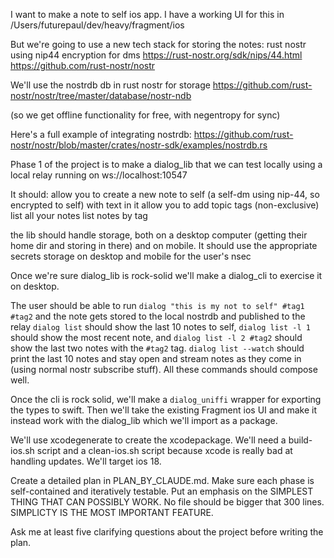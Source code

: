 I want to make a note to self ios app. I have a working UI for this in /Users/futurepaul/dev/heavy/fragment/ios

But we're going to use a new tech stack for storing the notes:
rust nostr using nip44 encryption for dms
https://rust-nostr.org/sdk/nips/44.html
https://github.com/rust-nostr/nostr

We'll use the nostrdb db in rust nostr for storage
https://github.com/rust-nostr/nostr/tree/master/database/nostr-ndb

(so we get offline functionality for free, with negentropy for sync)

Here's a full example of integrating nostrdb:
https://github.com/rust-nostr/nostr/blob/master/crates/nostr-sdk/examples/nostrdb.rs

Phase 1 of the project is to make a dialog_lib that we can test locally using a local relay running on ws://localhost:10547

It should:
allow you to create a new note to self (a self-dm using nip-44, so encrypted to self) with text in it
allow you to add topic tags (non-exclusive)
list all your notes
list notes by tag

the lib should handle storage, both on a desktop computer (getting their home dir and storing in there) and on mobile.
It should use the appropriate secrets storage on desktop and mobile for the user's nsec

Once we're sure dialog_lib is rock-solid we'll make a dialog_cli to exercise it on desktop.

The user should be able to run `dialog "this is my not to self" #tag1 #tag2` and the note gets stored to the local nostrdb and published to the relay
`dialog list` should show the last 10 notes to self, `dialog list -l 1` should show the most recent note, and `dialog list -l 2 #tag2` should show the last two notes with the `#tag2` tag. `dialog list --watch` should print the last 10 notes and stay open and stream notes as they come in (using normal nostr subscribe stuff). All these commands should compose well.

Once the cli is rock solid, we'll make a `dialog_uniffi` wrapper for exporting the types to swift. Then we'll take the existing Fragment ios UI and make it instead work with the dialog_lib which we'll import as a package.

We'll use xcodegenerate to create the xcodepackage. We'll need a build-ios.sh script and a clean-ios.sh script because xcode is really bad at handling updates. We'll target ios 18.

Create a detailed plan in PLAN_BY_CLAUDE.md. Make sure each phase is self-contained and iteratively testable. Put an emphasis on the SIMPLEST THING THAT CAN POSSIBLY WORK. No file should be bigger that 300 lines. SIMPLICTY IS THE MOST IMPORTANT FEATURE.

Ask me at least five clarifying questions about the project before writing the plan.
